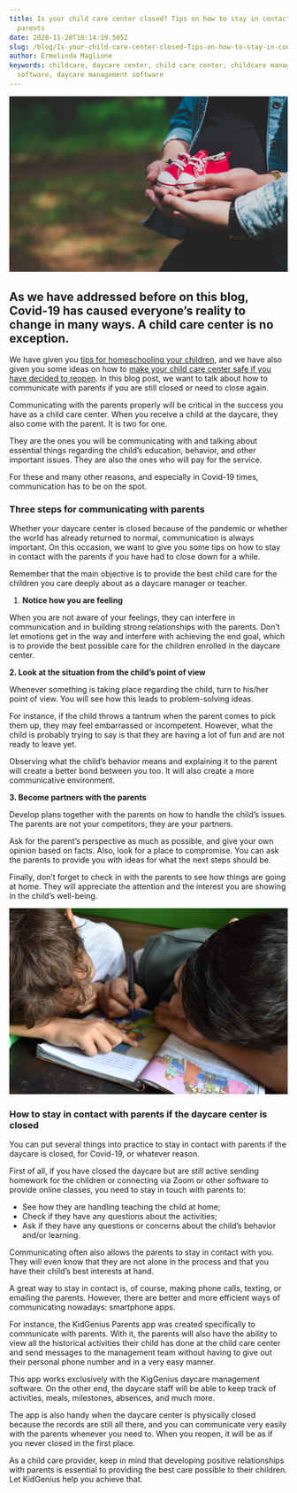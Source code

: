 ```yaml
---
title: Is your child care center closed? Tips on how to stay in contact with the
  parents
date: 2020-11-28T16:14:19.505Z
slug: /blog/Is-your-child-care-center-closed-Tips-on-how-to-stay-in-contact-with-the-parents
author: Ermelinda Maglione
keywords: childcare, daycare center, child care center, childcare management
  software, daycare management software
---
```

![childcare center](child-care-center.jpg "childcare center")

## As we have addressed before on this blog, Covid-19 has caused everyone’s reality to change in many ways. A child care center is no exception.

We have given you [tips for homeschooling your children](https://trykidgenius.com/blog/Parents-guide-for-homeschooling-their-children-while-daycares-are-closed-during-Covid-19), and we have also given you some ideas on how to [make your child care center safe if you have decided to reopen](https://trykidgenius.com/blog/guide-for-reopening-your-child-care-center-during-Covid-19-Safety-measures-to-take). In this blog post, we want to talk about how to communicate with parents if you are still closed or need to close again.

Communicating with the parents properly will be critical in the success you have as a child care center. When you receive a child at the daycare, they also come with the parent. It is two for one.

They are the ones you will be communicating with and talking about essential things regarding the child’s education, behavior, and other important issues. They are also the ones who will pay for the service.

For these and many other reasons, and especially in Covid-19 times, communication has to be on the spot.

### Three steps for communicating with parents

Whether your daycare center is closed because of the pandemic or whether the world has already returned to normal, communication is always important. On this occasion, we want to give you some tips on how to stay in contact with the parents if you have had to close down for a while.

Remember that the main objective is to provide the best child care for the children you care deeply about as a daycare manager or teacher.

1. **Notice how you are feeling**

When you are not aware of your feelings, they can interfere in communication and in building strong relationships with the parents. Don’t let emotions get in the way and interfere with achieving the end goal, which is to provide the best possible care for the children enrolled in the daycare center.

**2. Look at the situation from the child’s point of view**

Whenever something is taking place regarding the child, turn to his/her point of view. You will see how this leads to problem-solving ideas.

For instance, if the child throws a tantrum when the parent comes to pick them up, they may feel embarrassed or incompetent. However, what the child is probably trying to say is that they are having a lot of fun and are not ready to leave yet.

Observing what the child’s behavior means and explaining it to the parent will create a better bond between you too. It will also create a more communicative environment.

**3. Become partners with the parents**

Develop plans together with the parents on how to handle the child’s issues. The parents are not your competitors; they are your partners.

Ask for the parent’s perspective as much as possible, and give your own opinion based on facts. Also, look for a place to compromise. You can ask the parents to provide you with ideas for what the next steps should be.

Finally, don’t forget to check in with the parents to see how things are going at home. They will appreciate the attention and the interest you are showing in the child’s well-being.

![daycare center](daycare-center.jpg "daycare center")

### How to stay in contact with parents if the daycare center is closed

You can put several things into practice to stay in contact with parents if the daycare is closed, for Covid-19, or whatever reason.

First of all, if you have closed the daycare but are still active sending homework for the children or connecting via Zoom or other software to provide online classes, you need to stay in touch with parents to:

* See how they are handling teaching the child at home;
* Check if they have any questions about the activities;
* Ask if they have any questions or concerns about the child’s behavior and/or learning.

Communicating often also allows the parents to stay in contact with you. They will even know that they are not alone in the process and that you have their child’s best interests at hand.

A great way to stay in contact is, of course, making phone calls, texting, or emailing the parents. However, there are better and more efficient ways of communicating nowadays: smartphone apps.

For instance, the KidGenius Parents app was created specifically to communicate with parents. With it, the parents will also have the ability to view all the historical activities their child has done at the child care center and send messages to the management team without having to give out their personal phone number and in a very easy manner.

This app works exclusively with the KigGenius daycare management software. On the other end, the daycare staff will be able to keep track of activities, meals, milestones, absences, and much more.

The app is also handy when the daycare center is physically closed because the records are still all there, and you can communicate very easily with the parents whenever you need to. When you reopen, it will be as if you never closed in the first place.

As a child care provider, keep in mind that developing positive relationships with parents is essential to providing the best care possible to their children. Let KidGenius help you achieve that.